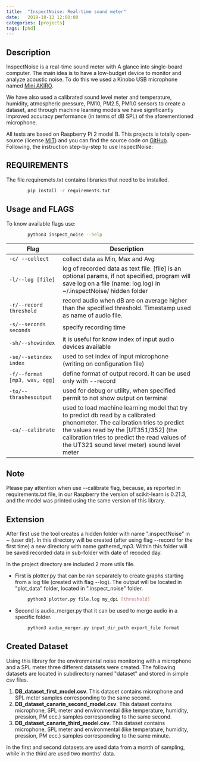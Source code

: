 ```yaml
---
title:  "InspectNoise: Real-time sound meter"
date:   2019-10-13 12:00:00
categories: [projects]
tags: [phd]
---
```


## Description
InspectNoise is a real-time sound meter with A glance into single-board computer.
The main idea is to have a low-budget device to monitor and analyze acoustic noise.
To do this we used a Kinobo USB microphone named [Mini AKIRO](https://www.amazon.co.uk/Kinobo-Microphone-Desktops-Dictation-Software/dp/B00NSOWWIS).

We have also used a calibrated sound level meter and temperature, humidity, atmospheric pressure, PM10, PM2.5, PM1.0 sensors to create a dataset, and through machine learning models we have significantly improved accuracy performance (in terms of dB SPL) of the aforementioned microphone.


All tests are based on Raspberry Pi 2 model B.
This projects is totally open-source (license [MIT](https://choosealicense.com/licenses/mit/)) and you can find the source code on [GitHub](https://github.com/LorenzoMonti/inspectNoise).
Following, the instruction step-by-step to use InspectNoise:



## REQUIREMENTS

The file requiremets.txt contains libraries that need to be installed.

```bash
        pip install -r requirements.txt
```

## Usage and FLAGS

To know available flags use:

```bash
        python3 inspect_noise --help
```

| Flag | Description |
| --- | --- |
| `-c/ --collect` | collect data as Min, Max and Avg |
| `-l/--log [file]` | log of recorded data as text file. [file] is an optional params, if not specified, program will save log on a file (name: log.log) in ~/.inspectNoise/ hidden folder |
| `-r/--record threshold` | record audio when dB are on average higher than the specified threshold. Timestamp used as name of audio file. |
| `-s/--seconds seconds` | specify recording time |
| `-sh/--showindex` | it is useful for know index of input audio devices available |
| `-se/--setindex index` | used to set index of input microphone (writing on configuration file) |
| `-f/--format [mp3, wav, ogg]` | define format of output record. It can be used only with --record |
| `-to/--thrashesoutput` | used for debug or utility, when specified permit to not show output on terminal |
| `-ca/--calibrate` | used to load machine learning model that try to predict db read by a calibrated phonometer. The calibration tries to predict the values read by the [UT351/352] (the calibration tries to predict the read values of the UT321 sound level meter) sound level meter |

## Note

Please pay attention when use --calibrate flag, because, as reported in requirements.txt file, in our Raspberry the version of scikit-learn is 0.21.3, and the model was printed using the same version of this library.

## Extension

After first use the tool creates a hidden folder with name ".inspectNoise" in ~ (user dir).
In this directory will be created (after using flag --record for the first time) a new
directory with name gathered_mp3. Within this folder will be saved recorded data in sub-folder
with date of recoded day.

In the project directory are included 2 more utils file.
  - First is plotter.py that can be ran separately to create graphs starting from a log file
    (created with flag --log). The output will be located in "plot_data" folder, located in
    ".inspect_noise" folder.

```bash
        python3 plotter.py file.log my_dpi [threshold]
```

  - Second is audio_merger.py that it can be used to merge audio in a specific folder.

```bash
        python3 audio_merger.py input_dir_path export_file format
```

## Created Dataset

Using this library for the environmental noise monitoring with a microphone and a SPL meter three different datasets were created.
The following datasets are located in subdirectory named "dataset" and stored in simple csv files.

1. __DB_dataset_first_model.csv__. This dataset contains microphone and SPL meter samples corresponding to the same second.
2. __DB_dataset_canarin_second_model.csv__.  This dataset contains microphone, SPL meter and environmental (like temperature, humidity, pression, PM ecc.) samples corresponding to the same second.
3. __DB_dataset_canarin_third_model.csv__. This dataset contains microphone, SPL meter and environmental (like temperature, humidity, pression, PM ecc.) samples corresponding to the same minute.

In the first and second datasets are used data from a month of sampling, while in the third are used two months' data.
